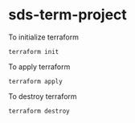 # sds-term-project
To initialize terraform
```
terraform init
```
To apply terraform
```
terraform apply
```
To destroy terraform
```
terraform destroy
```
